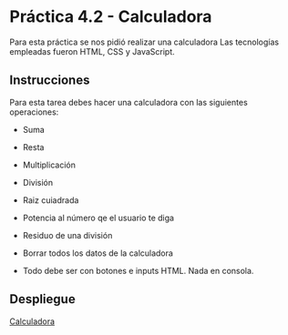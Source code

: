 # Práctica 4.2 - Calculadora

Para esta práctica se nos pidió realizar una calculadora
Las tecnologías empleadas fueron HTML, CSS y JavaScript.

## Instrucciones

Para esta tarea debes hacer una calculadora con las siguientes operaciones:

- Suma
- Resta
- Multiplicación
- División
- Raiz cuiadrada
- Potencia al número qe el usuario te diga
- Residuo de una división
- Borrar todos los datos de la calculadora

- Todo debe ser con botones e inputs HTML. Nada en consola.

## Despliegue

[Calculadora](./calculadora.html)

